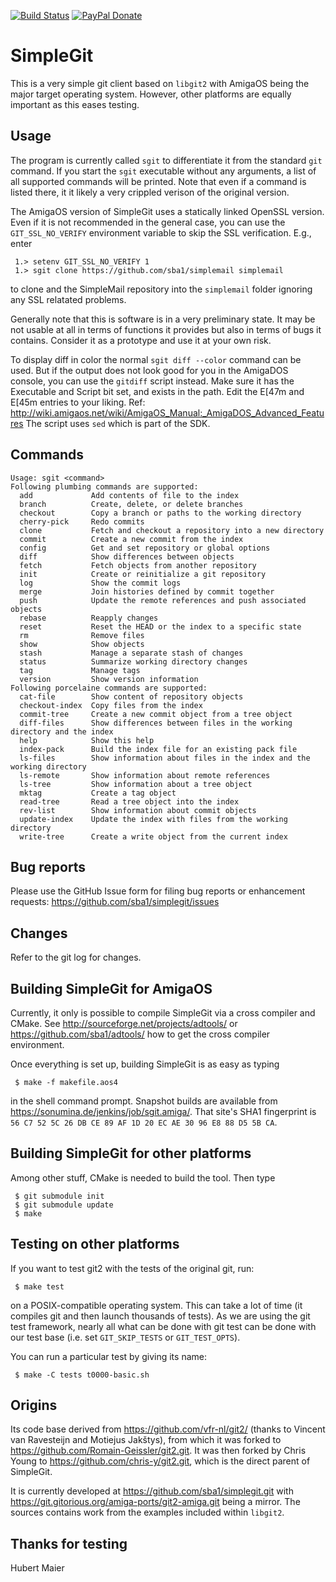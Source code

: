 [![Build Status](https://travis-ci.org/sba1/simplegit.svg?branch=master)](https://travis-ci.org/sba1/simplegit)
[![PayPal Donate](https://img.shields.io/badge/donate-paypal-yellow.svg?style=flat)](https://www.paypal.com/cgi-bin/webscr?cmd=_s-xclick&hosted_button_id=GMK9426WMR4NW)

SimpleGit
=========

This is a very simple git client based on ```libgit2``` with AmigaOS being the
major target operating system. However, other platforms are equally important as
this eases testing.

Usage
-----

The program is currently called ```sgit``` to differentiate it from the standard
```git``` command. If you start the ```sgit``` executable without any arguments,
a list of all supported commands will be printed. Note that even if a command is
listed there, it it likely a very crippled verison of the original version.

The AmigaOS version of SimpleGit uses a statically linked OpenSSL version. Even if
it is not recommended in the general case, you can use the ```GIT_SSL_NO_VERIFY```
environment variable to skip the SSL verification. E.g., enter
```
 1.> setenv GIT_SSL_NO_VERIFY 1
 1.> sgit clone https://github.com/sba1/simplemail simplemail
```
to clone and the SimpleMail repository into the ```simplemail``` folder ignoring
any SSL relatated problems.

Generally note that this is software is in a very preliminary state. It may be not
usable at all in terms of functions it provides but also in terms of bugs it
contains. Consider it as a prototype and use it at your own risk.

To display diff in color the normal ```sgit diff --color``` command can be used.
But if the output does not look good for you in the AmigaDOS console, you can use
the ```gitdiff``` script instead. Make sure it has the Executable and Script bit
set, and exists in the path. Edit the E[47m and E[45m entries to your liking.
Ref: http://wiki.amigaos.net/wiki/AmigaOS_Manual:_AmigaDOS_Advanced_Features
The script uses ```sed``` which is part of the SDK.

Commands
--------

```
Usage: sgit <command>
Following plumbing commands are supported:
  add             Add contents of file to the index
  branch          Create, delete, or delete branches
  checkout        Copy a branch or paths to the working directory
  cherry-pick     Redo commits
  clone           Fetch and checkout a repository into a new directory
  commit          Create a new commit from the index
  config          Get and set repository or global options
  diff            Show differences between objects
  fetch           Fetch objects from another repository
  init            Create or reinitialize a git repository
  log             Show the commit logs
  merge           Join histories defined by commit together
  push            Update the remote references and push associated objects
  rebase          Reapply changes
  reset           Reset the HEAD or the index to a specific state
  rm              Remove files
  show            Show objects
  stash           Manage a separate stash of changes
  status          Summarize working directory changes
  tag             Manage tags
  version         Show version information
Following porcelaine commands are supported:
  cat-file        Show content of repository objects
  checkout-index  Copy files from the index
  commit-tree     Create a new commit object from a tree object
  diff-files      Show differences between files in the working directory and the index
  help            Show this help
  index-pack      Build the index file for an existing pack file
  ls-files        Show information about files in the index and the working directory
  ls-remote       Show information about remote references
  ls-tree         Show information about a tree object
  mktag           Create a tag object
  read-tree       Read a tree object into the index
  rev-list        Show information about commit objects
  update-index    Update the index with files from the working directory
  write-tree      Create a write object from the current index

```

Bug reports
-----------

Please use the GitHub Issue form for filing bug reports or enhancement requests:
https://github.com/sba1/simplegit/issues

Changes
-------

Refer to the git log for changes.

Building SimpleGit for AmigaOS
------------------------------

Currently, it only is possible to compile SimpleGit via a cross compiler and
CMake. See http://sourceforge.net/projects/adtools/ or
https://github.com/sba1/adtools/ how to get the cross compiler environment.

Once everything is set up, building SimpleGit is as easy as typing
```
 $ make -f makefile.aos4
```
in the shell command prompt. Snapshot builds are available from
 https://sonumina.de/jenkins/job/sgit.amiga/.
That site's SHA1 fingerprint is ```56 C7 52 5C 26 DB CE 89 AF 1D 20 EC AE 30 96 E8
88 D5 5B CA```.

Building SimpleGit for other platforms
--------------------------------------

Among other stuff, CMake is needed to build the tool. Then type

```
 $ git submodule init
 $ git submodule update
 $ make
```
Testing on other platforms
--------------------------

If you want to test git2 with the tests of the original git, run:
```
 $ make test
```
on a POSIX-compatible operating system. This can take a lot of time (it compiles
git and then launch thousands of tests). As we are using the git test framework,
nearly all what can be done with git test can be done with our test base (i.e.
set ```GIT_SKIP_TESTS``` or ```GIT_TEST_OPTS```).

You can run a particular test by giving its name:
```
 $ make -C tests t0000-basic.sh
```

Origins
-------

Its code base derived from https://github.com/vfr-nl/git2/ (thanks to Vincent
van Ravesteijn and Motiejus Jakštys), from which it was forked to
https://github.com/Romain-Geissler/git2.git. It was then forked by Chris
Young to https://github.com/chris-y/git2.git, which is the direct parent
of SimpleGit.

It is currently developed at https://github.com/sba1/simplegit.git with
https://git.gitorious.org/amiga-ports/git2-amiga.git being a mirror. The
sources contains work from the examples included within ```libgit2```.

Thanks for testing
------------------

  Hubert Maier
